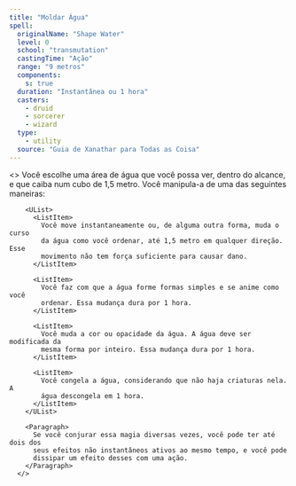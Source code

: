 ```yaml
---
title: "Moldar Água"
spell:
  originalName: "Shape Water"
  level: 0
  school: "transmutation"
  castingTime: "Ação"
  range: "9 metros"
  components:
    s: true
  duration: "Instantânea ou 1 hora"
  casters:
    - druid
    - sorcerer
    - wizard
  type:
    - utility
  source: "Guia de Xanathar para Todas as Coisa"
---
```


<>
<Paragraph>
Você escolhe uma área de água que você possa ver, dentro do alcance, e
que caiba num cubo de 1,5 metro. Você manipula-a de uma das seguintes
maneiras:
</Paragraph>

        <UList>
          <ListItem>
            Você move instantaneamente ou, de alguma outra forma, muda o curso
            da água como você ordenar, até 1,5 metro em qualquer direção. Esse
            movimento não tem força suficiente para causar dano.
          </ListItem>

          <ListItem>
            Você faz com que a água forme formas simples e se anime como você
            ordenar. Essa mudança dura por 1 hora.
          </ListItem>

          <ListItem>
            Você muda a cor ou opacidade da água. A água deve ser modificada da
            mesma forma por inteiro. Essa mudança dura por 1 hora.
          </ListItem>

          <ListItem>
            Você congela a água, considerando que não haja criaturas nela. A
            água descongela em 1 hora.
          </ListItem>
        </UList>

        <Paragraph>
          Se você conjurar essa magia diversas vezes, você pode ter até dois dos
          seus efeitos não instantâneos ativos ao mesmo tempo, e você pode
          dissipar um efeito desses com uma ação.
        </Paragraph>
      </>
